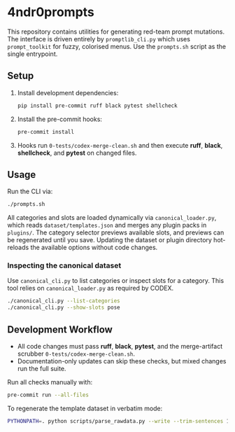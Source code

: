 # 4ndr0prompts

This repository contains utilities for generating red-team prompt mutations. The interface is driven entirely by `promptlib_cli.py` which uses `prompt_toolkit` for fuzzy, colorised menus. Use the `prompts.sh` script as the single entrypoint.

## Setup

1. Install development dependencies:
   ```bash
   pip install pre-commit ruff black pytest shellcheck
   ```
2. Install the pre-commit hooks:

   ```bash
   pre-commit install
   ```
3. Hooks run `0-tests/codex-merge-clean.sh` and then execute **ruff**, **black**, **shellcheck**, and **pytest** on changed files.

## Usage

Run the CLI via:

```bash
./prompts.sh
```

All categories and slots are loaded dynamically via `canonical_loader.py`, which reads `dataset/templates.json` and merges any plugin packs in `plugins/`. The category selector previews available slots, and previews can be regenerated until you save. Updating the dataset or plugin directory hot-reloads the available options without code changes.

### Inspecting the canonical dataset

Use `canonical_cli.py` to list categories or inspect slots for a category. This tool relies on `canonical_loader.py` as required by CODEX.

```bash
./canonical_cli.py --list-categories
./canonical_cli.py --show-slots pose
```


## Development Workflow

- All code changes must pass **ruff**, **black**, **pytest**, and the merge-artifact scrubber `0-tests/codex-merge-clean.sh`.
- Documentation-only updates can skip these checks, but mixed changes run the full suite.

Run all checks manually with:

```bash
pre-commit run --all-files
```

To regenerate the template dataset in verbatim mode:

```bash
PYTHONPATH=. python scripts/parse_rawdata.py --write --trim-sentences 1
```
